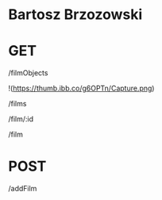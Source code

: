 Bartosz Brzozowski
=====================

GET
=====================
  /filmObjects
  
  !(https://thumb.ibb.co/g6OPTn/Capture.png)
  
  /films
  
  /film/:id
  
  /film
  
POST
======================
  /addFilm

